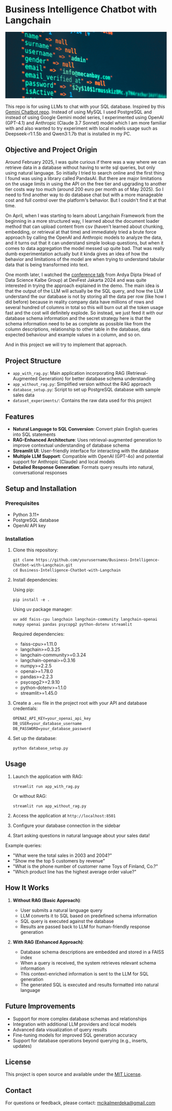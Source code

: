 # Business Intelligence Chatbot with Langchain

![Project Header](https://raw.githubusercontent.com/mcikalmerdeka/NLP-Learning/refs/heads/main/Business%20Intelligence%20Chatbot%20with%20Langchain/assets/Project%20Header.jpg)

This repo is for using LLMs to chat with your SQL database. Inspired by this [Gemini Chatbot repo](https://github.com/ardyadipta/gemini_chatbot_sql). Instead of using MySQL I used PostgreSQL and instead of using Google Gemini model series, I experimented using OpenAI (GPT-4.1) and Anthropic (Claude 3.7 Sonnet) model which I am more familiar with and also wanted to try experiment with local models usage such as Deepseek-r1:1.5b and Qwen3:1.7b that is installed in my PC.

## Objective and Project Origin

Around February 2025, I was quite curious if there was a way where we can retrieve data in a database without having to write sql queries, but only using natural language. So initially I tried to search online and the first thing I found was using a library called PandasAI. But there are major limitations on the usage limits in using the API on the free tier and upgrading to another tier costs way too much (around 200 euro per month as of May 2025). So I need to find another way to do database chat but with a more manageable cost and full control over the platform's behavior. But I couldn't find it at that time.

On April, when I was starting to learn about Langchain Framework from the beginning in a more structured way, I learned about the document loader method that can upload content from csv (haven't learned about chunking, embedding, or retrieval at that time) and immediately tried a brute force approach by calling the OpenAI and Anthropic models to analyze the data, and it turns out that it can understand simple lookup questions, but when it comes to data aggregation the model messed up quite bad. That was really dumb experimentation actually but it kinda gives an idea of how the behavior and limitations of the model are when trying to understand tabular data that is being transformed into text.

One month later, I watched the [conference talk](https://youtu.be/wN3T5NCTSAY?t=16827) from Ardya Dipta (Head of Data Science Kalbe Group) at DevFest Jakarta 2024 and was quite interested in trying the approach explained in the demo. The main idea is that the output of the LLM will actually be the SQL query, and how the LLM understand the our database is not by storing all the data per row (like how I did before) because in reality company data have millions of rows and several hundred of columns in total so this will burn out all the token usage fast and the cost will definitely explode. So instead, we just feed it with our database schema information and the secret strategy here is that the schema information need to be as complete as possible like from the column descriptions, relationship to other table in the database, data expected behaviour and example values in a column, and so on.

And in this project we will try to implement that approach.

## Project Structure

- `app_with_rag.py`: Main application incorporating RAG (Retrieval-Augmented Generation) for better database schema understanding
- `app_without_rag.py`: Simplified version without the RAG approach
- `database_setup.py`: Script to set up PostgreSQL database with sample sales data
- `dataset_experiments/`: Contains the raw data used for this project

## Features

- **Natural Language to SQL Conversion**: Convert plain English queries into SQL statements
- **RAG-Enhanced Architecture**: Uses retrieval-augmented generation to improve contextual understanding of database schema
- **Streamlit UI**: User-friendly interface for interacting with the database
- **Multiple LLM Support**: Compatible with OpenAI (GPT-4o) and potential support for Anthropic (Claude) and local models
- **Detailed Response Generation**: Formats query results into natural, conversational responses

## Setup and Installation

### Prerequisites

- Python 3.11+
- PostgreSQL database
- OpenAI API key

### Installation

1. Clone this repository:

   ```
   git clone https://github.com/yourusername/Business-Intelligence-Chatbot-with-Langchain.git
   cd Business-Intelligence-Chatbot-with-Langchain
   ```
2. Install dependencies:

   Using pip:

   ```
   pip install -e .
   ```

   Using uv package manager:

   ```
   uv add faiss-cpu langchain langchain-community langchain-openai numpy openai pandas psycopg2 python-dotenv streamlit
   ```

   Required dependencies:

   - faiss-cpu>=1.11.0
   - langchain>=0.3.25
   - langchain-community>=0.3.24
   - langchain-openai>=0.3.16
   - numpy>=2.2.5
   - openai>=1.78.0
   - pandas>=2.2.3
   - psycopg2>=2.9.10
   - python-dotenv>=1.1.0
   - streamlit>=1.45.0
3. Create a `.env` file in the project root with your API and database credentials:

   ```
   OPENAI_API_KEY=your_openai_api_key
   DB_USER=your_database_username
   DB_PASSWORD=your_database_password
   ```
4. Set up the database:

   ```
   python database_setup.py
   ```

## Usage

1. Launch the application with RAG:

   ```
   streamlit run app_with_rag.py
   ```

   Or without RAG:

   ```
   streamlit run app_without_rag.py
   ```
2. Access the application at `http://localhost:8501`
3. Configure your database connection in the sidebar
4. Start asking questions in natural language about your sales data!

Example queries:

- "What were the total sales in 2003 and 2004?"
- "Show me the top 5 customers by revenue"
- "What is the phone number of customer name Toys of Finland, Co.?"
- "Which product line has the highest average order value?"

## How It Works

1. **Without RAG (Basic Approach)**:

   - User submits a natural language query
   - LLM converts it to SQL based on predefined schema information
   - SQL query is executed against the database
   - Results are passed back to LLM for human-friendly response generation
2. **With RAG (Enhanced Approach)**:

   - Database schema descriptions are embedded and stored in a FAISS index
   - When a query is received, the system retrieves relevant schema information
   - This context-enriched information is sent to the LLM for SQL generation
   - The generated SQL is executed and results formatted into natural language

## Future Improvements

- Support for more complex database schemas and relationships
- Integration with additional LLM providers and local models
- Advanced data visualization of query results
- Fine-tuning models for improved SQL generation accuracy
- Support for database operations beyond querying (e.g., inserts, updates)

## License

This project is open source and available under the [MIT License](LICENSE).

## Contact

For questions or feedback, please contact: mcikalmerdeka@gmail.com
